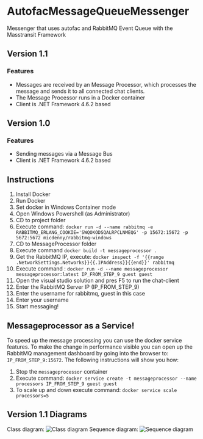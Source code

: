 # AutofacMessageQueueMessenger
Messenger that uses autofac and RabbitMQ Event Queue with the Masstransit Framework

## Version 1.1
### Features
 - Messages are received by an Message Processor, which processes the message and sends it to all connected chat clients.
 - The Message Processor runs in a Docker container
 - Client is .NET Framework 4.6.2 based

## Version 1.0
### Features
 - Sending messages via a Message Bus
 - Client is .NET Framework 4.6.2 based

 ## Instructions
 1. Install Docker
 2. Run Docker
 3. Set docker in Windows Container mode
 4. Open Windows Powershell (as Administrator)
 5. CD to project folder
 6. Execute command: `docker run -d --name rabbitmq -e RABBITMQ_ERLANG_COOKIE='SWQOKODSQALRPCLNMEQG' -p 15672:15672 -p 5672:5672 micdenny/rabbitmq-windows`
 7. CD to MessageProcessor folder
 8. Execute command `docker build -t messageprocessor .`
 9. Get the RabbitMQ IP, execute: `docker inspect -f '{{range .NetworkSettings.Networks}}{{.IPAddress}}{{end}}' rabbitmq`
 10. Execute command : `docker run -d --name messageprocessor messageprocessor:latest IP_FROM_STEP_9 guest guest`
 11. Open the visual studio solution and pres F5 to run the chat-client
 9. Enter the RabbitMQ Server IP (IP_FROM_STEP_9)
 10. Enter the username for rabbitmq, guest in this case
 11. Enter your username
 12. Start messaging!
 
 ## Messageprocessor as a Service!
 To speed up the message processing you can use the docker service features. To make the change in performance visible you can open up the RabbitMQ management dashboard by going into the browser to: `IP_FROM_STEP_9:15672`. The following instructions will show you how:
 1. Stop the `messageprocessor` container
 2. Execute command: `docker service create -t messageprocessor --name processors IP_FROM_STEP_9 guest guest`
 3. To scale up and down execute command: `docker service scale processors=5`
 
 ## Version 1.1 Diagrams
 Class diagram:
 ![Class diagram](https://raw.githubusercontent.com/wijnandhonselaar/EventDrivenMessenger/archive/V1.1/Images/EventDrivenMessenger.png)
 Sequence diagram:
 ![Sequence diagram](https://raw.githubusercontent.com/wijnandhonselaar/EventDrivenMessenger/archive/V1.1/Images/Message%20life%20cycle.png)
